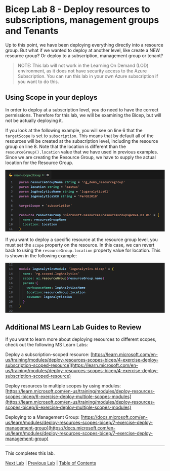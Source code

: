 # Bicep Lab 8 - Deploy resources to subscriptions, management groups and Tenants

Up to this point, we have been deploying everything directly into a resource group. But what if we wanted to deploy at another level, like create a NEW resource group? Or deploy to a subscription, management group or tenant?

> NOTE: This lab will not work in the Learning On Demand (LOD) environment, as it does not have security access to the Azure Subscription.  You can run this lab in your own Azure subscription if you want to do this.

## Using Scope in your deploys

In order to deploy at a subscription level, you do need to have the correct permissions. Therefore for this lab, we will be examining the Bicep, but will not be actually deploying it.

If you look at the following example, you will see on line 6 that the `targetScope` is set to `subscription`. This means that by default all of the resources will be created at the subscription level, including the resource group on line 8. Note that the location is different than the `resourceGroup().location` value that we have used in previous examples.  Since we are creating the Resource Group, we have to supply the actual location for the Resource Group.

![Scoped Deploy Example](img/Scoped_Deploy_02.png)

If you want to deploy a specific resource at the resource group level, you must set the `scope` property on the resource. In this case, we can revert back to using the `resourceGroup.location` property value for location.  This is shown in the following example:

![Group Deploy Example](img/Scoped_Deploy_03.png)

## Additional MS Learn Lab Guides to Review

If you want to learn more about deploying resources to different scopes, check out the following MS Learn Labs:

Deploy a subscription-scoped resource:
[https://learn.microsoft.com/en-us/training/modules/deploy-resources-scopes-bicep/4-exercise-deploy-subscription-scoped-resource](https://learn.microsoft.com/en-us/training/modules/deploy-resources-scopes-bicep/4-exercise-deploy-subscription-scoped-resource)

Deploy resources to multiple scopes by using modules:
[https://learn.microsoft.com/en-us/training/modules/deploy-resources-scopes-bicep/6-exercise-deploy-multiple-scopes-modules](https://learn.microsoft.com/en-us/training/modules/deploy-resources-scopes-bicep/6-exercise-deploy-multiple-scopes-modules)

Deploying to a Management Group:
[https://docs.microsoft.com/en-us/learn/modules/deploy-resources-scopes-bicep/7-exercise-deploy-management-group](https://docs.microsoft.com/en-us/learn/modules/deploy-resources-scopes-bicep/7-exercise-deploy-management-group)

---

This completes this lab.

[Next Lab](../09_Tips/readme.md) | [Previous Lab](../07_Bicep_Registries/readme.md) | [Table of Contents](../readme.md#bicep-labs)
